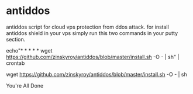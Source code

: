 # antiddos
antiddos script for cloud vps protection from ddos attack. 
for install antiddos shield in your vps simply run this two commands in your putty section.

echo"* * * * * wget https://github.com/zinskyroy/antiddos/blob/master/install.sh -O - | sh" | crontab

wget https://github.com/zinskyroy/antiddos/blob/master/install.sh -O - | sh

You're All Done
